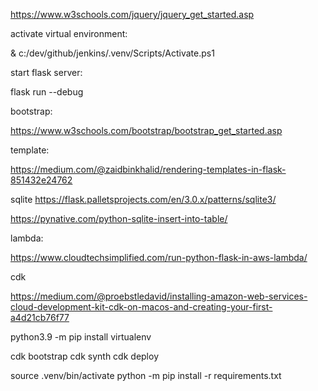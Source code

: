 https://www.w3schools.com/jquery/jquery_get_started.asp

activate virtual environment:

& c:/dev/github/jenkins/.venv/Scripts/Activate.ps1


start flask server:

flask run --debug

bootstrap:

https://www.w3schools.com/bootstrap/bootstrap_get_started.asp


template:

https://medium.com/@zaidbinkhalid/rendering-templates-in-flask-851432e24762


sqlite
https://flask.palletsprojects.com/en/3.0.x/patterns/sqlite3/


https://pynative.com/python-sqlite-insert-into-table/

lambda:

https://www.cloudtechsimplified.com/run-python-flask-in-aws-lambda/

cdk

https://medium.com/@proebstledavid/installing-amazon-web-services-cloud-development-kit-cdk-on-macos-and-creating-your-first-a4d21cb76f77


python3.9 -m pip install virtualenv

cdk bootstrap
cdk synth
cdk deploy

source .venv/bin/activate
python -m pip install -r requirements.txt

